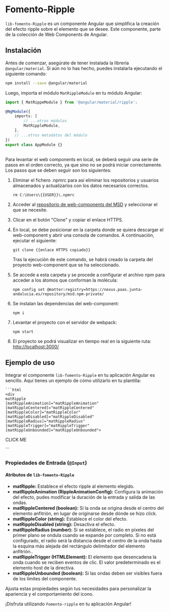 # Fomento-Ripple

`lib-fomento-Ripple` es un componente Angular que simplifica la creación del efecto ripple sobre el elemento que se desee. Este componente, parte de la colección de Web Components de Angular.

## Instalación

Antes de comenzar, asegúrate de tener instalada la librería `@angular/material`. Si aún no lo has hecho, puedes instalarla ejecutando el siguiente comando:

```bash
npm install --save @angular/material
```

Luego, importa el módulo `MatRippleModule` en tu módulo Angular:

```typescript
import { MatRippeModule } from '@angular/material/ripple';

@NgModule({
	imports: [
		// ...otros módulos
		MatRippleModule,
	],
	// ...otros metadatos del módulo
})
export class AppModule {}
```

##

Para levantar el web components en local, se deberá seguir una serie de pasos en el orden correcto, ya que sino no se podrá iniciar correctamente. Los pasos que se deben seguir son los siguientes:

1. Eliminar el fichero .npmrc para así eliminar los repositorios y usuarios almacenados y actualizarlos con los datos necesarios correctos.

   ```
   rm C:\Users\{{USER}}\.npmrc
   ```

2. Acceder al [repositorio de web-components del MSD](https://gitlab.juntadeandalucia.es/pt-exp-webcomponents) y seleccionar el que se necesite.
3. Clicar en el botón "Clone" y copiar el enlace HTTPS.
4. En local, se debe posicionar en la carpeta donde se quiera descargar el web-component y abrir una consola de comandos. A continuación, ejecutar el siguiente:
   ```
   git clone {{enlace HTTPS copiado}}
   ```
   Tras la ejecución de este comando, se habrá creado la carpeta del proyecto web-component que se ha seleccionado.
5. Se accede a esta carpeta y se procede a configurar el archivo npm para acceder a los átomos que conforman la molécula:
   ```
   npm config set @matter:registry=https://nexus.paas.junta-andalucia.es/repository/msd.npm-private/
   ```
6. Se instalan las dependencias del web-component:
   ```
   npm i
   ```
7. Levantar el proyecto con el servidor de webpack:
   ```
   npm start
   ```
8. El proyecto se podrá visualizar en tiempo real en la siguiente ruta: [http://localhost:3000/](http://localhost:3000/)

## Ejemplo de uso

Integrar el componente `lib-fomento-Ripple` en tu aplicación Angular es sencillo. Aquí tienes un ejemplo de cómo utilizarlo en tu plantilla:

    ```html
    <div
    matRipple
    [matRippleAnimation]="matRippleAnimation"
    [matRippleCentered]="matRippleCentered"
    [matRippleColor]="matRippleColor"
    [matRippleDisabled]="matRippleDisabled"
    [matRippleRadius]="matRippleRadius"
    [matRippleTrigger]="matRippleTrigger"
    [matRippleUnbounded]="matRippleUnbounded">

CLICK ME

</div>
```

### Propiedades de Entrada (`@Input`)

#### Atributos de `lib-fomento-Ripple`

- **matRipple:** Establece el efecto ripple al elemento elegido.
- **matRippleAnimation (RippleAnimationConfig):** Configura la animación del efecto, pudes modificar la duración de la entrada y salida de las ondas.
- **matRippleCentered (boolean):** Si la onda se origina desde el centro del elemento anfitrión, en lugar de originarse desde dónde se hizo click.
- **matRippleColor (string):** Establece el color del efecto.
- **matRippleDisabled (string):** Desactiva el efecto.
- **matRippleRadius (number):** Si se establece, el radio en píxeles del primer plano se ondula cuando se expande por completo. Si no está configurado, el radio será la distancia desde el centro de la onda hasta la esquina más alejada del rectángulo delimitador del elemento anfitrión..
- **matRippleTrigger (HTMLElement):** El elemento que desencadena la onda cuando se reciben eventos de clic. El valor predeterminado es el elemento host de la directiva.
- **matRippleUnbounded (boolean):** Si las ondas deben ser visibles fuera de los límites del componente.

Ajusta estas propiedades según tus necesidades para personalizar la apariencia y el comportamiento del icono.

¡Disfruta utilizando `Fomento-ripple` en tu aplicación Angular!
